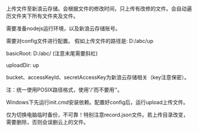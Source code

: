 上传文件至新浪云存储。会根据文件的修改时间，只上传有改修的文件。会自动遍历文件夹下所有文件夹及文件。

需要准备nodejs运行环境，以及新浪云存储账号。

需要对config文件进行配置。
假如上传文件的路径是: D:/abc/up

basicRoot: D:/abc/  (注意末尾需要斜杠)

uploadDir: up

bucket、accessKeyId、secretAccessKey为新浪云存储相关（key注意保密）。

注：统一使用POSIX路径格式，使用'/'而不要用'\'。

Windows下先运行init.cmd安装依赖。配置好config后，运行upload上传文件。

仅为切换电脑临时备份，不可靠！特别注意record.json文件。若上传目录改变，需要删除，否则会误删云上的文件。
